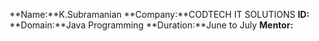 **Name:**K.Subramanian
**Company:**CODTECH IT SOLUTIONS
**ID:**
**Domain:**Java Programming
**Duration:**June to July
**Mentor:**
